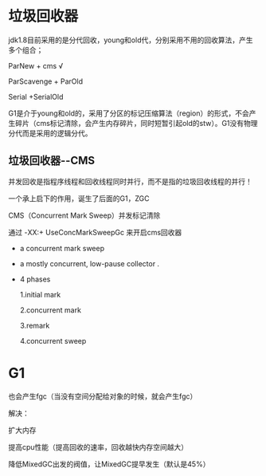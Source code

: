 # 垃圾回收器

jdk1.8目前采用的是分代回收，young和old代，分别采用不用的回收算法，产生多个组合；

ParNew + cms  √

ParScavenge   + ParOld 

Serial +SerialOld 

G1是介于young和old的，采用了分区的标记压缩算法（region）的形式，不会产生碎片（cms标记清除，会产生内存碎片，同时短暂引起old的stw）。G1没有物理分代而是采用的逻辑分代。



## 垃圾回收器--CMS

并发回收是指程序线程和回收线程同时并行，而不是指的垃圾回收线程的并行！

一个承上启下的作用，诞生了后面的G1，ZGC

CMS（Concurrent Mark Sweep）并发标记清除

通过 -XX:+ UseConcMarkSweepGc 来开启cms回收器

- a concurrent mark sweep 

- a mostly concurrent, low-pause collector .

- 4 phases 

  1.initial mark 

  2.concurrent mark 

  3.remark 

  4.concurrent sweep 

# G1

也会产生fgc（当没有空间分配给对象的时候，就会产生fgc）

解决：

扩大内存

提高cpu性能（提高回收的速率，回收越快内存空间越大）

降低MixedGC出发的阀值，让MixedGC提早发生（默认是45%）